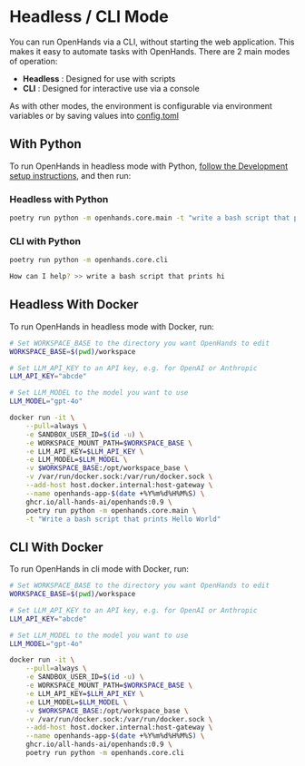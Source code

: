 # Headless / CLI Mode

You can run OpenHands via a CLI, without starting the web application. This makes it easy
to automate tasks with OpenHands. There are 2 main modes of operation:

* **Headless** : Designed for use with scripts
* **CLI** : Designed for interactive use via a console

As with other modes, the environment is configurable via environment variables or by saving values into [config.toml](https://github.com/All-Hands-AI/OpenHands/blob/main/config.template.toml)

## With Python

To run OpenHands in headless mode with Python,
[follow the Development setup instructions](https://github.com/All-Hands-AI/OpenHands/blob/main/Development.md),
and then run:

### Headless with Python

```bash
poetry run python -m openhands.core.main -t "write a bash script that prints hi"
```

### CLI with Python

```bash
poetry run python -m openhands.core.cli

How can I help? >> write a bash script that prints hi
```

## Headless With Docker

To run OpenHands in headless mode with Docker, run:

```bash
# Set WORKSPACE_BASE to the directory you want OpenHands to edit
WORKSPACE_BASE=$(pwd)/workspace

# Set LLM_API_KEY to an API key, e.g. for OpenAI or Anthropic
LLM_API_KEY="abcde"

# Set LLM_MODEL to the model you want to use
LLM_MODEL="gpt-4o"

docker run -it \
    --pull=always \
    -e SANDBOX_USER_ID=$(id -u) \
    -e WORKSPACE_MOUNT_PATH=$WORKSPACE_BASE \
    -e LLM_API_KEY=$LLM_API_KEY \
    -e LLM_MODEL=$LLM_MODEL \
    -v $WORKSPACE_BASE:/opt/workspace_base \
    -v /var/run/docker.sock:/var/run/docker.sock \
    --add-host host.docker.internal:host-gateway \
    --name openhands-app-$(date +%Y%m%d%H%M%S) \
    ghcr.io/all-hands-ai/openhands:0.9 \
    poetry run python -m openhands.core.main \
    -t "Write a bash script that prints Hello World"
```

## CLI With Docker

To run OpenHands in cli mode with Docker, run:

```bash
# Set WORKSPACE_BASE to the directory you want OpenHands to edit
WORKSPACE_BASE=$(pwd)/workspace

# Set LLM_API_KEY to an API key, e.g. for OpenAI or Anthropic
LLM_API_KEY="abcde"

# Set LLM_MODEL to the model you want to use
LLM_MODEL="gpt-4o"

docker run -it \
    --pull=always \
    -e SANDBOX_USER_ID=$(id -u) \
    -e WORKSPACE_MOUNT_PATH=$WORKSPACE_BASE \
    -e LLM_API_KEY=$LLM_API_KEY \
    -e LLM_MODEL=$LLM_MODEL \
    -v $WORKSPACE_BASE:/opt/workspace_base \
    -v /var/run/docker.sock:/var/run/docker.sock \
    --add-host host.docker.internal:host-gateway \
    --name openhands-app-$(date +%Y%m%d%H%M%S) \
    ghcr.io/all-hands-ai/openhands:0.9 \
    poetry run python -m openhands.core.cli
```
